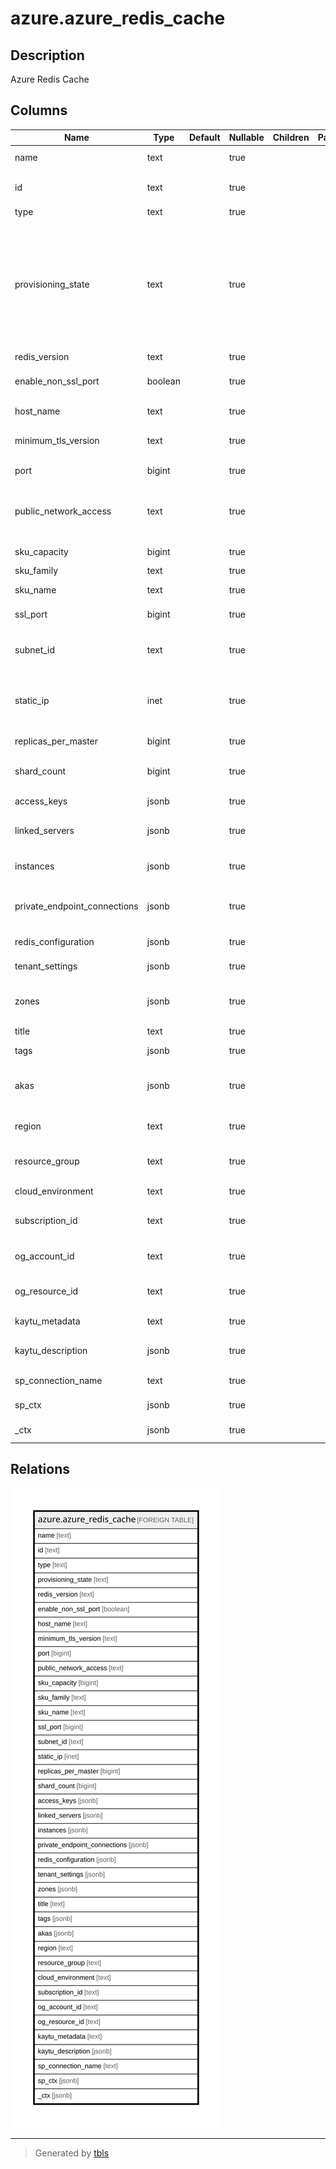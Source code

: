 # azure.azure_redis_cache

## Description

Azure Redis Cache

## Columns

| Name | Type | Default | Nullable | Children | Parents | Comment |
| ---- | ---- | ------- | -------- | -------- | ------- | ------- |
| name | text |  | true |  |  | The name of the resource. |
| id | text |  | true |  |  | The unique id identifying the resource in subscription. |
| type | text |  | true |  |  | The type of the resource. |
| provisioning_state | text |  | true |  |  | The provisioning state of the redis instance at the time the operation was called. Valid values are: 'Creating', 'Deleting', 'Disabled', 'Failed', 'Linking', 'Provisioning', 'RecoveringScaleFailure', 'Scaling', 'Succeeded', 'Unlinking', 'Unprovisioning', and 'Updating'. |
| redis_version | text |  | true |  |  | Specifies the version. |
| enable_non_ssl_port | boolean |  | true |  |  | Specifies whether the non-ssl Redis server port (6379) is enabled. |
| host_name | text |  | true |  |  | Specifies the name of the redis host. |
| minimum_tls_version | text |  | true |  |  | Specifies the TLS version requires to connect. |
| port | bigint |  | true |  |  | Specifies the redis non-SSL port. |
| public_network_access | text |  | true |  |  | Indicates whether or not public endpoint access is allowed for this cache. Valid values are: 'Enabled', 'Disabled'. |
| sku_capacity | bigint |  | true |  |  | The size of the Redis cache to deploy. |
| sku_family | text |  | true |  |  | The SKU family to use. |
| sku_name | text |  | true |  |  | The type of Redis cache to deploy. |
| ssl_port | bigint |  | true |  |  | Specifies the redis SSL port. |
| subnet_id | text |  | true |  |  | The full resource ID of a subnet in a virtual network to deploy the Redis cache in. |
| static_ip | inet |  | true |  |  | Specifies the statis IP address. Required when deploying a Redis cache inside an existing Azure Virtual Network. |
| replicas_per_master | bigint |  | true |  |  | The number of replicas to be created per master. |
| shard_count | bigint |  | true |  |  | The number of shards to be created on a premium cluster cache. |
| access_keys | jsonb |  | true |  |  | The keys of the Redis cache. |
| linked_servers | jsonb |  | true |  |  | A list of the linked servers associated with the cache. |
| instances | jsonb |  | true |  |  | A list of the Redis instances associated with the cache. |
| private_endpoint_connections | jsonb |  | true |  |  | A list of private endpoint connection associated with the specified redis cache. |
| redis_configuration | jsonb |  | true |  |  | Describes the redis cache configuration. |
| tenant_settings | jsonb |  | true |  |  | A dictionary of tenant settings. |
| zones | jsonb |  | true |  |  | A list of availability zones denoting where the resource needs to come from. |
| title | text |  | true |  |  | Title of the resource. |
| tags | jsonb |  | true |  |  | A map of tags for the resource. |
| akas | jsonb |  | true |  |  | Array of globally unique identifier strings (also known as) for the resource. |
| region | text |  | true |  |  | The Azure region/location in which the resource is located. |
| resource_group | text |  | true |  |  | The resource group which holds this resource. |
| cloud_environment | text |  | true |  |  | The Azure Cloud Environment. |
| subscription_id | text |  | true |  |  | The Azure Subscription ID in which the resource is located. |
| og_account_id | text |  | true |  |  | The Platform Account ID in which the resource is located. |
| og_resource_id | text |  | true |  |  | The unique ID of the resource in opengovernance. |
| kaytu_metadata | text |  | true |  |  | Platform Metadata of the Azure resource. |
| kaytu_description | jsonb |  | true |  |  | The full model description of the resource |
| sp_connection_name | text |  | true |  |  | Steampipe connection name. |
| sp_ctx | jsonb |  | true |  |  | Steampipe context in JSON form. |
| _ctx | jsonb |  | true |  |  | Steampipe context in JSON form. |

## Relations

![er](azure.azure_redis_cache.svg)

---

> Generated by [tbls](https://github.com/k1LoW/tbls)
